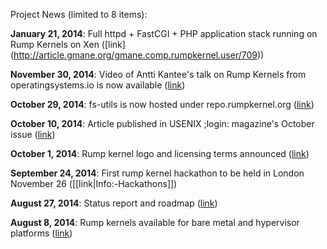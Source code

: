 Project News (limited to 8 items):

__January 21, 2014__:
Full httpd + FastCGI + PHP application stack running on Rump Kernels on Xen ([link] (http://article.gmane.org/gmane.comp.rumpkernel.user/709))

__November 30, 2014__:
Video of Antti Kantee's talk on Rump Kernels from operatingsystems.io is now available ([link](https://www.youtube.com/watch?v=WiMNuGTRgbA&index=5&list=PLmRrx948XMnEUlzKOCYn3AzT8OAInP_5M))

__October 29, 2014__:
fs-utils is now hosted under repo.rumpkernel.org ([link](http://repo.rumpkernel.org/fs-utils))

__October 10, 2014__:
Article published in USENIX ;login: magazine's October issue ([link](http://rumpkernel.org/misc/usenix-login-2014/))

__October 1, 2014__:
Rump kernel logo and licensing terms announced ([link](http://permalink.gmane.org/gmane.comp.rumpkernel.user/439))

__September 24, 2014__:
First rump kernel hackathon to be held in London November 26 ([[link|Info:-Hackathons]])

__August 27, 2014__:
Status report and roadmap ([link](http://permalink.gmane.org/gmane.comp.rumpkernel.user/416))

__August 8, 2014__:
Rump kernels available for bare metal and hypervisor platforms ([link](http://blog.netbsd.org/tnf/entry/an_internet_ready_os_from))
